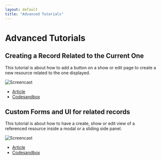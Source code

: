 ```yaml
---
layout: default
title: "Advanced Tutorials"
---
```


# Advanced Tutorials

## Creating a Record Related to the Current One

This tutorial is about how to add a button on a show or edit page to create a new resource related to the one displayed.

![Screencast](https://marmelab.com/images/blog/react-admin/react-admin-tutorials-form-for-related-records.gif)

* [Article](https://marmelab.com/blog/2018/07/09/react-admin-tutorials-form-for-related-records.html)
* [Codesandbox](https://codesandbox.io/s/2393m2k5rj)

## Custom Forms and UI for related records

This tutorial is about how to have a create, show or edit view of a referenced resource inside a modal or a sliding side panel.

![Screencast](https://marmelab.com/images/blog/react-admin/react-admin-tutorials-custom-forms-related-records-quick-preview.gif)

* [Article](https://marmelab.com/blog/2018/08/27/react-admin-tutorials-custom-forms-related-records.html)
* [Codesandbox](https://codesandbox.io/s/ypp9ljxqlj)
